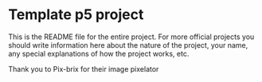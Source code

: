 # Template p5 project

This is the README file for the entire project. For more official projects you should write information here about the nature of the project, your name, any special explanations of how the project works, etc.

Thank you to Pix-brix for their image pixelator
